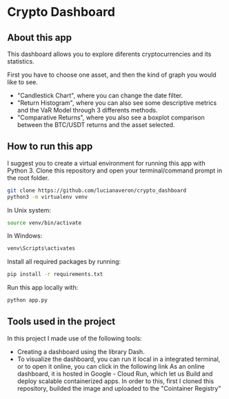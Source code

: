 # Crypto Dashboard

## About this app
This dashboard allows you to explore diferents cryptocurrencies and its statistics.

First you have to choose one asset, and then the kind of graph you would like to see.
* "Candlestick Chart", where you can change the date filter.
* "Return Histogram", where you can also see some descriptive metrics and the VaR Model through 3 differents methods.
* "Comparative Returns", where you also see a boxplot comparison between the BTC/USDT returns and the asset selected.

## How to run this app
I suggest you to create a virtual environment for running this app with Python 3. Clone this repository and open your terminal/command prompt in the root folder.

```bash
git clone https://github.com/lucianaveron/crypto_dashboard
python3 -m virtualenv venv
```

In Unix system:
```bash
source venv/bin/activate
```

In Windows:
```bash
venv\Scripts\activates
```

Install all required packages by running:
```bash
pip install -r requirements.txt
```

Run this app locally with:
```bash
python app.py 
```
## Tools used in the project
In this project I made use of the following tools:

* Creating a dashboard using the library Dash.
* To visualize the dashboard, you can run it local in a integrated terminal, or to open it online, you can click in the following link
As an online dashboard, it is hosted in Google - Cloud Run, which let us Build and deploy scalable containerized apps.
In order to this, first I cloned this repository, builded the image and uploaded to the "Cointainer Registry"


